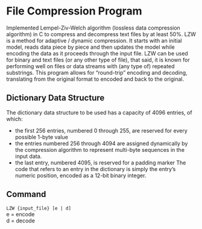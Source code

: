 # File Compression Program
Implemented Lempel-Ziv-Welch algorithm (lossless data compression algorithm) in C to compress and decompress text files by at least 50%. LZW is a method for adaptive / dynamic compression. It starts with an initial model, reads data piece by piece and then updates the model while encoding the data as it proceeds through the input file. LZW can be used for binary and text files (or any other type of file), that said, it is known for performing well on files or data streams with (any type of) repeated substrings. This program allows for “round-trip” encoding and decoding, translating from the original format to encoded and back to the original.

## Dictionary Data Structure
The dictionary data structure to be used has a capacity of 4096 entries,
of which:
- the first 256 entries, numbered 0 through 255, are reserved for every possible 1-byte value
- the entries numbered 256 through 4094 are assigned dynamically by the compression
algorithm to represent multi-byte sequences in the input data.
- the last entry, numbered 4095, is reserved for a padding marker
The code that refers to an entry in the dictionary is simply the entry’s numeric position, encoded
as a 12-bit binary integer.

## Command
`LZW {input_file} [e | d]`</br>
e = encode</br>
d = decode
